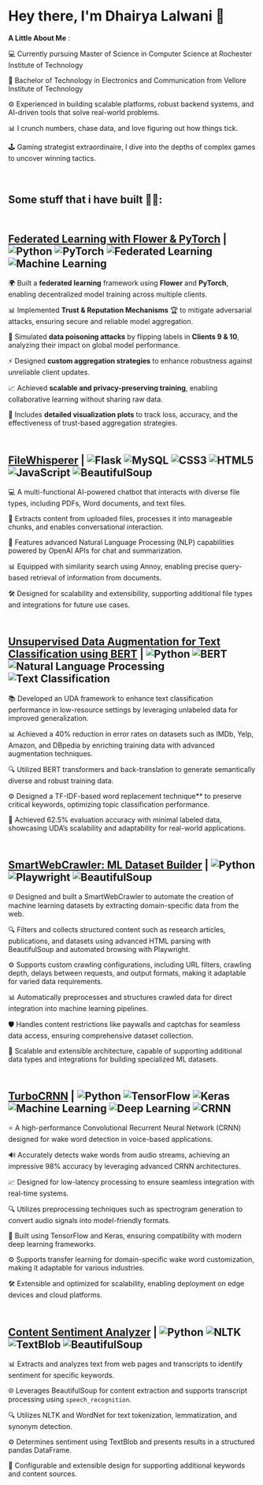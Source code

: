 # **Hey there, I'm Dhairya Lalwani 👋** #

 **A Little About Me** :
 
💻  Currently pursuing Master of Science in Computer Science at Rochester Institute of Technology

🔋 Bachelor of Technology in Electronics and Communication from Vellore Institute of Technology

⚙️ Experienced in building scalable platforms, robust backend systems, and AI-driven tools that solve real-world problems. 

📊 I crunch numbers, chase data, and love figuring out how things tick.

🕹️ Gaming strategist extraordinaire, I dive into the depths of complex games to uncover winning tactics.  <br><br><br>



## **Some stuff that i have built 👷‍♂️:** ##


## <br>[Federated Learning with Flower & PyTorch](https://github.com/dhairya1702/Federated-learning) | ![Python](https://img.shields.io/badge/Python-3776AB?style=plastic&logo=python&logoColor=white) ![PyTorch](https://img.shields.io/badge/PyTorch-EE4C2C?style=plastic&logo=pytorch&logoColor=white) ![Federated Learning](https://img.shields.io/badge/Federated_Learning-008080?style=plastic&logo=ai&logoColor=white) ![Machine Learning](https://img.shields.io/badge/Machine_Learning-FFA500?style=plastic&logo=machinelearning&logoColor=white) ##

🌍 Built a **federated learning** framework using **Flower** and **PyTorch**, enabling decentralized model training across multiple clients.  

📊 Implemented **Trust & Reputation Mechanisms** 🏆 to mitigate adversarial attacks, ensuring secure and reliable model aggregation.  

🧪 Simulated **data poisoning attacks** by flipping labels in **Clients 9 & 10**, analyzing their impact on global model performance.  

⚡ Designed **custom aggregation strategies** to enhance robustness against unreliable client updates.  

📈 Achieved **scalable and privacy-preserving training**, enabling collaborative learning without sharing raw data.  

🚀 Includes **detailed visualization plots** to track loss, accuracy, and the effectiveness of trust-based aggregation strategies.  


## <br>[FileWhisperer](https://github.com/dhairya1702/FileWhisperer) | ![Flask](https://img.shields.io/badge/Flask-000000?style=plastic&logo=flask&logoColor=white) ![MySQL](https://img.shields.io/badge/MySQL-4479A1?style=plastic&logo=mysql&logoColor=white) ![CSS3](https://img.shields.io/badge/CSS3-1572B6?style=plastic&logo=css3&logoColor=white) ![HTML5](https://img.shields.io/badge/HTML5-E34F26?style=plastic&logo=html5&logoColor=white) ![JavaScript](https://img.shields.io/badge/JavaScript-F7DF1E?style=plastic&logo=javascript&logoColor=black) ![BeautifulSoup](https://img.shields.io/badge/BeautifulSoup-8FC440?style=plastic&logo=beautifulsoup&logoColor=white) ##

💻 A multi-functional AI-powered chatbot that interacts with diverse file types, including PDFs, Word documents, and text files.

📂 Extracts content from uploaded files, processes it into manageable chunks, and enables conversational interaction.

🚀 Features advanced Natural Language Processing (NLP) capabilities powered by OpenAI APIs for chat and summarization.

📊 Equipped with similarity search using Annoy, enabling precise query-based retrieval of information from documents.

🛠️ Designed for scalability and extensibility, supporting additional file types and integrations for future use cases.


## <br>[Unsupervised Data Augmentation for Text Classification using BERT](https://github.com/dhairya1702/UDA-textclassification-Bert) | ![Python](https://img.shields.io/badge/Python-3776AB?style=plastic&logo=python&logoColor=white) ![BERT](https://img.shields.io/badge/BERT-000000?style=plastic&logoColor=white) ![Natural Language Processing](https://img.shields.io/badge/NLP-065535?style=plastic&logo=nlp&logoColor=white) ![Text Classification](https://img.shields.io/badge/Text_Classification-1E90FF?style=plastic&logo=machine-learning&logoColor=white) ##

📚 Developed an UDA framework to enhance text classification performance in low-resource settings by leveraging unlabeled data for improved generalization.

📊 Achieved a 40% reduction in error rates on datasets such as IMDb, Yelp, Amazon, and DBpedia by enriching training data with advanced augmentation techniques.

🔍 Utilized BERT transformers and back-translation to generate semantically diverse and robust training data.

⚙️ Designed a TF-IDF-based word replacement technique** to preserve critical keywords, optimizing topic classification performance.

🚀 Achieved 62.5% evaluation accuracy with minimal labeled data, showcasing UDA’s scalability and adaptability for real-world applications.


## <br>[SmartWebCrawler: ML Dataset Builder](https://github.com/dhairya1702/Web-crawler) | ![Python](https://img.shields.io/badge/Python-3776AB?style=plastic&logo=python&logoColor=white) ![Playwright](https://img.shields.io/badge/Playwright-2E86C1?style=plastic&logo=playwright&logoColor=white) ![BeautifulSoup](https://img.shields.io/badge/BeautifulSoup-8FC440?style=plastic&logo=beautifulsoup&logoColor=white) ##

🌐 Designed and built a SmartWebCrawler to automate the creation of machine learning datasets by extracting domain-specific data from the web.

🔍 Filters and collects structured content such as research articles, publications, and datasets using advanced HTML parsing with BeautifulSoup and automated browsing with Playwright.

⚙️ Supports custom crawling configurations, including URL filters, crawling depth, delays between requests, and output formats, making it adaptable for varied data requirements.

📊 Automatically preprocesses and structures crawled data for direct integration into machine learning pipelines.

🛡️ Handles content restrictions like paywalls and captchas for seamless data access, ensuring comprehensive dataset collection.

🚀 Scalable and extensible architecture, capable of supporting additional data types and integrations for building specialized ML datasets.


## <br>**[TurboCRNN](https://github.com/dhairya1702/TurboCRNN)** | ![Python](https://img.shields.io/badge/Python-3776AB?style=plastic&logo=python&logoColor=white) ![TensorFlow](https://img.shields.io/badge/TensorFlow-FF6F00?style=plastic&logo=tensorflow&logoColor=white) ![Keras](https://img.shields.io/badge/Keras-D00000?style=plastic&logo=keras&logoColor=white) ![Machine Learning](https://img.shields.io/badge/Machine_Learning-065535?style=plastic&logo=machine-learning&logoColor=white) ![Deep Learning](https://img.shields.io/badge/Deep_Learning-8E44AD?style=plastic&logo=deep-learning&logoColor=white) ![CRNN](https://img.shields.io/badge/CRNN-1E90FF?style=plastic&logo=neural-network&logoColor=white) ##

⭐ A high-performance Convolutional Recurrent Neural Network (CRNN) designed for wake word detection in voice-based applications.

🔊 Accurately detects wake words from audio streams, achieving an impressive 98% accuracy by leveraging advanced CRNN architectures.

📈 Designed for low-latency processing to ensure seamless integration with real-time systems.

🔍 Utilizes preprocessing techniques such as spectrogram generation to convert audio signals into model-friendly formats.

🚀 Built using TensorFlow and Keras, ensuring compatibility with modern deep learning frameworks.

⚙️ Supports transfer learning for domain-specific wake word customization, making it adaptable for various industries.

🛠️ Extensible and optimized for scalability, enabling deployment on edge devices and cloud platforms.


## <br>[Content Sentiment Analyzer](https://github.com/dhairya1702/Content-Sentiment-Analyzer) | ![Python](https://img.shields.io/badge/Python-3776AB?style=plastic&logo=python&logoColor=white) ![NLTK](https://img.shields.io/badge/NLTK-000000?style=plastic&logo=nltk&logoColor=white) ![TextBlob](https://img.shields.io/badge/TextBlob-8E44AD?style=plastic&logo=textblob&logoColor=white) ![BeautifulSoup](https://img.shields.io/badge/BeautifulSoup-8FC440?style=plastic&logo=beautifulsoup&logoColor=white) ##

📊 Extracts and analyzes text from web pages and transcripts to identify sentiment for specific keywords.

🌐 Leverages BeautifulSoup for content extraction and supports transcript processing using `speech_recognition`.

🔍 Utilizes NLTK and WordNet for text tokenization, lemmatization, and synonym detection.

⚙️ Determines sentiment using TextBlob and presents results in a structured pandas DataFrame.

🚀 Configurable and extensible design for supporting additional keywords and content sources.





